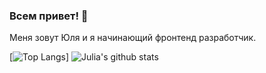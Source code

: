 ### Всем привет! 👋

Меня зовут Юля и я начинающий фронтенд разработчик.



[![Top Langs](https://github-readme-stats.vercel.app/api/top-langs/?username=jtuvaleva&layout=compact)]
![Julia's github stats](https://github-readme-stats.vercel.app/api?username=jtuvaleva)


<!--
**jtuvaleva/jtuvaleva** is a ✨ _special_ ✨ repository because its `README.md` (this file) appears on your GitHub profile.

Here are some ideas to get you started:

- 🔭 I’m currently working on ...
- 🌱 I’m currently learning ...
- 👯 I’m looking to collaborate on ...
- 🤔 I’m looking for help with ...
- 💬 Ask me about ...
- 📫 How to reach me: ...
- 😄 Pronouns: ...
- ⚡ Fun fact: ...
-->
